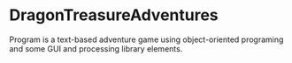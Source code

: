 # DragonTreasureAdventures
Program is a text-based adventure game using object-oriented programing and some GUI and processing library elements.
